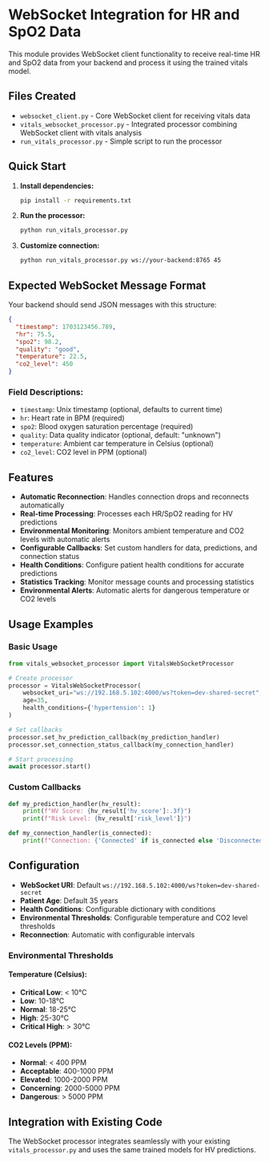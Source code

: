 # WebSocket Integration for HR and SpO2 Data

This module provides WebSocket client functionality to receive real-time HR and SpO2 data from your backend and process it using the trained vitals model.

## Files Created

- `websocket_client.py` - Core WebSocket client for receiving vitals data
- `vitals_websocket_processor.py` - Integrated processor combining WebSocket client with vitals analysis
- `run_vitals_processor.py` - Simple script to run the processor

## Quick Start

1. **Install dependencies:**
   ```bash
   pip install -r requirements.txt
   ```

2. **Run the processor:**
   ```bash
   python run_vitals_processor.py
   ```

3. **Customize connection:**
   ```bash
   python run_vitals_processor.py ws://your-backend:8765 45
   ```

## Expected WebSocket Message Format

Your backend should send JSON messages with this structure:
```json
{
  "timestamp": 1703123456.789,
  "hr": 75.5,
  "spo2": 98.2,
  "quality": "good",
  "temperature": 22.5,
  "co2_level": 450
}
```

### Field Descriptions:
- `timestamp`: Unix timestamp (optional, defaults to current time)
- `hr`: Heart rate in BPM (required)
- `spo2`: Blood oxygen saturation percentage (required)
- `quality`: Data quality indicator (optional, default: "unknown")
- `temperature`: Ambient car temperature in Celsius (optional)
- `co2_level`: CO2 level in PPM (optional)

## Features

- **Automatic Reconnection**: Handles connection drops and reconnects automatically
- **Real-time Processing**: Processes each HR/SpO2 reading for HV predictions
- **Environmental Monitoring**: Monitors ambient temperature and CO2 levels with automatic alerts
- **Configurable Callbacks**: Set custom handlers for data, predictions, and connection status
- **Health Conditions**: Configure patient health conditions for accurate predictions
- **Statistics Tracking**: Monitor message counts and processing statistics
- **Environmental Alerts**: Automatic alerts for dangerous temperature or CO2 levels

## Usage Examples

### Basic Usage
```python
from vitals_websocket_processor import VitalsWebSocketProcessor

# Create processor
processor = VitalsWebSocketProcessor(
    websocket_uri="ws://192.168.5.102:4000/ws?token=dev-shared-secret",
    age=35,
    health_conditions={'hypertension': 1}
)

# Set callbacks
processor.set_hv_prediction_callback(my_prediction_handler)
processor.set_connection_status_callback(my_connection_handler)

# Start processing
await processor.start()
```

### Custom Callbacks
```python
def my_prediction_handler(hv_result):
    print(f"HV Score: {hv_result['hv_score']:.3f}")
    print(f"Risk Level: {hv_result['risk_level']}")

def my_connection_handler(is_connected):
    print(f"Connection: {'Connected' if is_connected else 'Disconnected'}")
```

## Configuration

- **WebSocket URI**: Default `ws://192.168.5.102:4000/ws?token=dev-shared-secret`
- **Patient Age**: Default 35 years
- **Health Conditions**: Configurable dictionary with conditions
- **Environmental Thresholds**: Configurable temperature and CO2 level thresholds
- **Reconnection**: Automatic with configurable intervals

### Environmental Thresholds

#### Temperature (Celsius):
- **Critical Low**: < 10°C
- **Low**: 10-18°C
- **Normal**: 18-25°C
- **High**: 25-30°C
- **Critical High**: > 30°C

#### CO2 Levels (PPM):
- **Normal**: < 400 PPM
- **Acceptable**: 400-1000 PPM
- **Elevated**: 1000-2000 PPM
- **Concerning**: 2000-5000 PPM
- **Dangerous**: > 5000 PPM

## Integration with Existing Code

The WebSocket processor integrates seamlessly with your existing `vitals_processor.py` and uses the same trained models for HV predictions.
